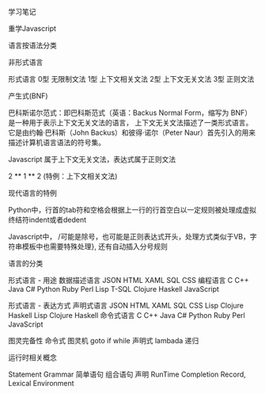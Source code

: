学习笔记

重学Javascript

语言按语法分类

非形式语言

形式语言
0型 无限制文法
1型 上下文相关文法
2型 上下文无关文法
3型 正则文法

产生式(BNF)

巴科斯诺尔范式：即巴科斯范式（英语：Backus Normal Form，缩写为 BNF）是一种用于表示上下文无关文法的语言，
上下文无关文法描述了一类形式语言。它是由约翰·巴科斯（John Backus）和彼得·诺尔（Peter Naur）首先引入的用来描述计算机语言语法的符号集。

Javascript 属于上下文无关文法，表达式属于正则文法

2 ** 1 ** 2 (特例：上下文相关文法)

现代语言的特例

Python中，行首的tab符和空格会根据上一行的行首空白以一定规则被处理成虚拟终结符indent或者dedent

Javascript中， /可能是除号，也可能是正则表达式开头，处理方式类似于VB，字符串模板中也需要特殊处理}, 还有自动插入分号规则

语言的分类

形式语言 - 用途
 数据描述语言  JSON HTML XAML SQL CSS
 编程语言 C C++ Java C# Python Ruby Perl Lisp T-SQL Clojure Haskell JavaScript

形式语言 - 表达方式
 声明式语言 JSON HTML XAML SQL CSS Lisp Clojure Haskell Lisp Clojure Haskell
 命令式语言 C C++ Java C# Python Ruby Perl JavaScript

图灵完备性
 命令式  图灵机
    goto
    if while
 声明式  lambada
    递归

运行时相关概念

Statement
Grammar 简单语句 组合语句 声明
RunTime Completion Record, Lexical Environment

